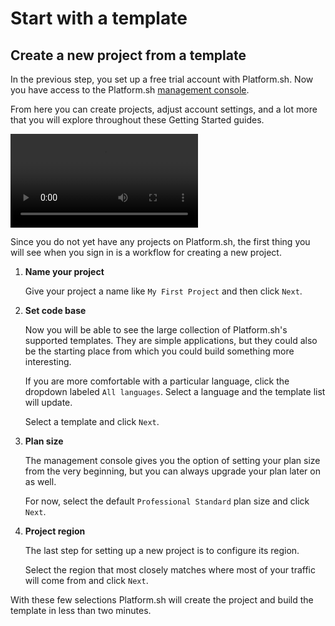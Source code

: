 # Start with a template

## Create a new project from a template

In the previous step, you set up a free trial account with Platform.sh. Now you have access to the Platform.sh [management console](/administration/web.md).

From here you can create projects, adjust account settings, and a lot more that you will explore throughout these Getting Started guides.

<video controls autoplay loop>
  <source src="/videos/management-console/create-project-mc.mp4" type="video/mp4">
</video>

Since you do not yet have any projects on Platform.sh, the first thing you will see when you sign in is a workflow for creating a new project.

1. **Name your project**

   Give your project a name like `My First Project` and then click `Next`.

2. **Set code base**

   Now you will be able to see the large collection of Platform.sh's supported templates. They are simple applications, but they could also be the starting place from which you could build something more interesting.

   If you are more comfortable with a particular language, click the dropdown labeled `All languages`. Select a language and the template list will update.

   Select a template and click `Next`.

3. **Plan size**

   The management console gives you the option of setting your plan size from the very beginning, but you can always upgrade your plan later on as well.

   For now, select the default `Professional Standard` plan size and click `Next`.

4. **Project region**

   The last step for setting up a new project is to configure its region.

   Select the region that most closely matches where most of your traffic will come from and click `Next`.

With these few selections Platform.sh will create the project and build the template in less than two minutes.

<div id = "buttons"></div>

<script>
$(document).ready(function(){
  var navNextText = "I have created a new project with a template";
  var navButtons = {type: "navigation", prev: getPathObj("prev"), next: getPathObj("next", navNextText), div: "buttons"};
  makeButton(navButtons);
});
</script>
